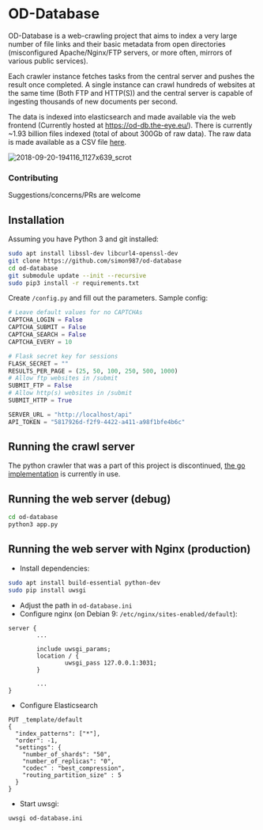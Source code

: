 # OD-Database

OD-Database is a web-crawling project that aims to index a very large number of file links and their basic metadata from open directories (misconfigured Apache/Nginx/FTP servers, or more often, mirrors of various public services).

Each crawler instance fetches tasks from the central server and pushes the result once completed. A single instance can crawl hundreds of websites at the same time (Both FTP and HTTP(S)) and the central server is capable of ingesting thousands of new documents per second. 

The data is indexed into elasticsearch and made available via the web frontend (Currently hosted at https://od-db.the-eye.eu/). There is currently ~1.93 billion files indexed (total of about 300Gb of raw data). The raw data is made available as a CSV file [here](https://od-db.the-eye.eu/dl).

![2018-09-20-194116_1127x639_scrot](https://user-images.githubusercontent.com/7120851/45852325-281cca00-bd0d-11e8-9fed-49a54518e972.png)


### Contributing   
Suggestions/concerns/PRs are welcome

## Installation
Assuming you have Python 3 and git installed:
```bash
sudo apt install libssl-dev libcurl4-openssl-dev
git clone https://github.com/simon987/od-database
cd od-database
git submodule update --init --recursive
sudo pip3 install -r requirements.txt
```
Create `/config.py` and fill out the parameters. Sample config:
```python
# Leave default values for no CAPTCHAs
CAPTCHA_LOGIN = False
CAPTCHA_SUBMIT = False
CAPTCHA_SEARCH = False
CAPTCHA_EVERY = 10

# Flask secret key for sessions
FLASK_SECRET = ""
RESULTS_PER_PAGE = (25, 50, 100, 250, 500, 1000)
# Allow ftp websites in /submit
SUBMIT_FTP = False
# Allow http(s) websites in /submit
SUBMIT_HTTP = True

SERVER_URL = "http://localhost/api"
API_TOKEN = "5817926d-f2f9-4422-a411-a98f1bfe4b6c"
```

## Running the crawl server
The python crawler that was a part of this project is discontinued,
[the go implementation](https://github.com/terorie/od-database-crawler) is currently in use.

## Running the web server (debug)
```bash
cd od-database
python3 app.py
```

## Running the web server with Nginx (production)
* Install dependencies:
```bash
sudo apt install build-essential python-dev
sudo pip install uwsgi
```
* Adjust the path in `od-database.ini`
* Configure nginx (on Debian 9: `/etc/nginx/sites-enabled/default`):
```nginx
server {
        ...

        include uwsgi_params;
        location / {
                uwsgi_pass 127.0.0.1:3031;
        }
        
        ...
}
```

* Configure Elasticsearch
```
PUT _template/default
{
  "index_patterns": ["*"],
  "order": -1,
  "settings": {
    "number_of_shards": "50",
    "number_of_replicas": "0",
    "codec" : "best_compression",
    "routing_partition_size" : 5
  }
}
```
* Start uwsgi:
```bash
uwsgi od-database.ini
```

